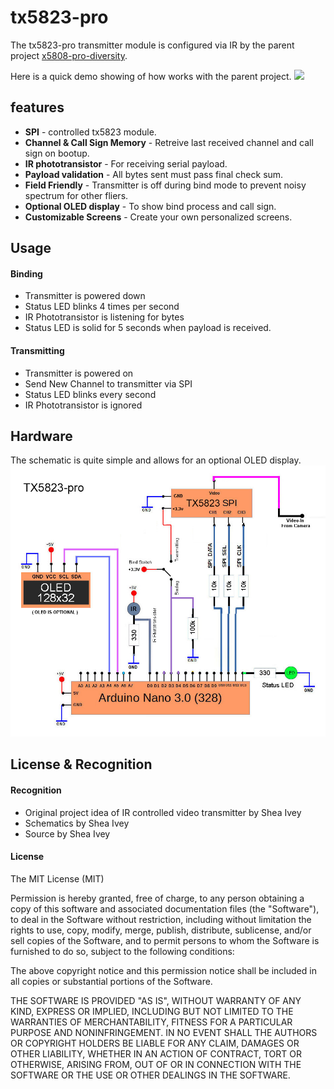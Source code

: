 # tx5823-pro
The tx5823-pro transmitter module is configured via IR by the parent project [x5808-pro-diversity](https://github.com/sheaivey/rx5808-pro-diversity/).

Here is a quick demo showing of how works with the parent project.
[![](http://img.youtube.com/vi/ge-of5_kmcc/0.jpg)](https://youtu.be/ge-of5_kmcc)

## features
* **SPI** - controlled tx5823 module.
* **Channel & Call Sign Memory** - Retreive last received channel and call sign on bootup.
* **IR phototransistor** - For receiving serial payload.
* **Payload validation** - All bytes sent must pass final check sum.
* **Field Friendly** - Transmitter is off during bind mode to prevent noisy spectrum for other fliers.
* **Optional OLED display** - To show bind process and call sign.
* **Customizable Screens** - Create your own personalized screens.

## Usage
#### Binding
  * Transmitter is powered down
  * Status LED blinks 4 times per second
  * IR Phototransistor is listening for bytes
  * Status LED is solid for 5 seconds when payload is received.

#### Transmitting
  * Transmitter is powered on
  * Send New Channel to transmitter via SPI
  * Status LED blinks every second
  * IR Phototransistor is ignored

## Hardware
The schematic is quite simple and allows for an optional OLED display.
![](docs/img/tx5823-pro-schematic.jpg)

## License & Recognition
#### Recognition
* Original project idea of IR controlled video transmitter by Shea Ivey
* Schematics by Shea Ivey
* Source by Shea Ivey

#### License
The MIT License (MIT)

Permission is hereby granted, free of charge, to any person obtaining a copy of this software and associated documentation files (the "Software"), to deal in the Software without restriction, including without limitation the rights to use, copy, modify, merge, publish, distribute, sublicense, and/or sell copies of the Software, and to permit persons to whom the Software is furnished to do so, subject to the following conditions:

The above copyright notice and this permission notice shall be included in all copies or substantial portions of the Software.

THE SOFTWARE IS PROVIDED "AS IS", WITHOUT WARRANTY OF ANY KIND, EXPRESS OR IMPLIED, INCLUDING BUT NOT LIMITED TO THE WARRANTIES OF MERCHANTABILITY, FITNESS FOR A PARTICULAR PURPOSE AND NONINFRINGEMENT. IN NO EVENT SHALL THE AUTHORS OR COPYRIGHT HOLDERS BE LIABLE FOR ANY CLAIM, DAMAGES OR OTHER LIABILITY, WHETHER IN AN ACTION OF CONTRACT, TORT OR OTHERWISE, ARISING FROM, OUT OF OR IN CONNECTION WITH THE SOFTWARE OR THE USE OR OTHER DEALINGS IN THE SOFTWARE.
